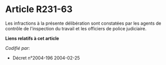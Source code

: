 # Article R231-63

Les infractions à la présente délibération sont constatées par les agents de contrôle de l'inspection du travail et les
officiers de police judiciaire.

**Liens relatifs à cet article**

_Codifié par_:

  - Décret n°2004-196 2004-02-25
